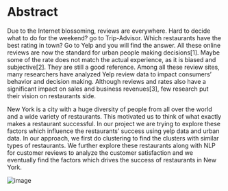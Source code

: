 # Abstract 

Due to the Internet blossoming, reviews are everywhere. Hard to decide what to do for the weekend? go to Trip-Advisor. Which restaurants have the best rating in town? Go to Yelp and you will find the answer. All these online reviews are now the standard for urban people making decisions[1]. Maybe some of the rate does not match the actual experience, as it is biased and subjective[2]. They are still a good reference. Among all these review sites, many researchers have analyzed Yelp review data to impact consumers’ behavior and decision making. Although reviews and rates also have a significant impact on sales and business revenues[3], few research put their vision on restaurants side.


New York is a city with a huge diversity of people from all over the world and a wide variety of restaurants. This motivated us to think of what exactly makes a restaurant successful. In our project we are trying to explore these factors which influence the restaurants’ success using yelp data and urban data. In our approach, we first do clustering to find the clusters with similar types of restaurants. We further explore these restaurants along with NLP for customer reviews to analyze the customer satisfaction and we eventually find the factors which drives the success of restaurants in New York.



![image](https://github.com/JasonZhangzy1757/Applied-Data-Science-Capstone/blob/master/FrameWork.png)
